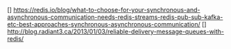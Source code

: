 [] https://redis.io/blog/what-to-choose-for-your-synchronous-and-asynchronous-communication-needs-redis-streams-redis-pub-sub-kafka-etc-best-approaches-synchronous-asynchronous-communication/
[] http://blog.radiant3.ca/2013/01/03/reliable-delivery-message-queues-with-redis/ 
